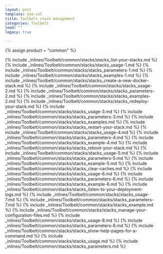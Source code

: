 ```yaml
---
layout: post
template: one-col
title: Toolbelt stack management
categories: Toolbelt
lead: ""
legacy: true

---
```

{% assign product = "common" %}

{% include _inlines/Toolbelt/common/stacks/stacks_list-your-stacks.md %}
{% include _inlines/Toolbelt/common/stacks/stacks_usage-1.md %}
{% include _inlines/Toolbelt/common/stacks/stacks_parameters-1.md %}
{% include _inlines/Toolbelt/common/stacks/stacks_examples-1.md %}
{% include _inlines/Toolbelt/common/stacks/stacks_create-a-new-docker-stack.md %}
{% include _inlines/Toolbelt/common/stacks/stacks_usage-2.md %}
{% include _inlines/Toolbelt/common/stacks/stacks_parameters-2.md %}
{% include _inlines/Toolbelt/common/stacks/stacks_examples-2.md %}
{% include _inlines/Toolbelt/common/stacks/stacks_redeploy-your-stack.md %}
{% include _inlines/Toolbelt/common/stacks/stacks_usage-3.md %}
{% include _inlines/Toolbelt/common/stacks/stacks_parameters-3.md %}
{% include _inlines/Toolbelt/common/stacks/stacks_examples.md %}
{% include _inlines/Toolbelt/common/stacks/stacks_restart-your-stack.md %}
{% include _inlines/Toolbelt/common/stacks/stacks_usage-4.md %}
{% include _inlines/Toolbelt/common/stacks/stacks_parameters-4.md %}
{% include _inlines/Toolbelt/common/stacks/stacks_example-4.md %}
{% include _inlines/Toolbelt/common/stacks/stacks_reboot-your-stack.md %}
{% include _inlines/Toolbelt/common/stacks/stacks_usage-5.md %}
{% include _inlines/Toolbelt/common/stacks/stacks_parameters-5.md %}
{% include _inlines/Toolbelt/common/stacks/stacks_example-5.md %}
{% include _inlines/Toolbelt/common/stacks/stacks_clear-caches.md %}
{% include _inlines/Toolbelt/common/stacks/stacks_usage-6.md %}
{% include _inlines/Toolbelt/common/stacks/stacks_parameters-6.md %}
{% include _inlines/Toolbelt/common/stacks/stacks_example-6.md %}
{% include _inlines/Toolbelt/common/stacks/stacks_listen-to-your-deployment-logs.md %}
{% include _inlines/Toolbelt/common/stacks/stacks_usage-7.md %}
{% include _inlines/Toolbelt/common/stacks/stacks_parameters-7.md %}
{% include _inlines/Toolbelt/common/stacks/stacks_example.md %}
{% include _inlines/Toolbelt/common/stacks/stacks_manage-your-configuration-files.md %}
{% include _inlines/Toolbelt/common/stacks/stacks_usage-8.md %}
{% include _inlines/Toolbelt/common/stacks/stacks_parameters-8.md %}
{% include _inlines/Toolbelt/common/stacks/stacks_show-help-pages-for-a-command.md %}
{% include _inlines/Toolbelt/common/stacks/stacks_usage.md %}
{% include _inlines/Toolbelt/common/stacks/stacks_parameters.md %}